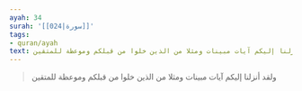 ```yaml
---
ayah: 34
surah: '[[024|سورة]]'
tags:
- quran/ayah
text: ولقد أنزلنا إليكم آيات مبينات ومثلا من الذين خلوا من قبلكم وموعظة للمتقين
---
```

> ولقد أنزلنا إليكم آيات مبينات ومثلا من الذين خلوا من قبلكم وموعظة للمتقين
